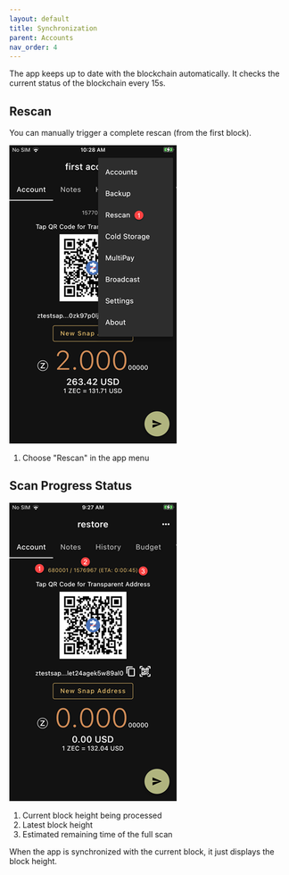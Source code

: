 ```yaml
---
layout: default
title: Synchronization
parent: Accounts
nav_order: 4
---
```


The app keeps up to date with the blockchain automatically. It checks
the current status of the blockchain every 15s.

## Rescan

You can manually trigger a complete rescan (from the first block).

![Rescan](img/IMG_0054.PNG)

1. Choose "Rescan" in the app menu

## Scan Progress Status

![Progress](img/IMG_0055.PNG)

1. Current block height being processed
2. Latest block height
3. Estimated remaining time of the full scan

When the app is synchronized with the current block, it just displays
the block height.

